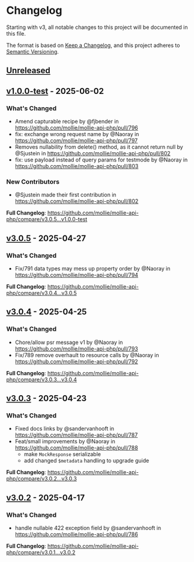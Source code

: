 # Changelog

Starting with v3, all notable changes to this project will be documented in this file.

The format is based on [Keep a Changelog](https://keepachangelog.com/en/1.1.0/),
and this project adheres to [Semantic Versioning](https://semver.org/spec/v2.0.0.html).

## [Unreleased](https://github.com/mollie/mollie-api-php/compare/v1.0.0-test...HEAD)

## [v1.0.0-test](https://github.com/mollie/mollie-api-php/compare/v3.0.5...v1.0.0-test) - 2025-06-02

### What's Changed

* Amend capturable recipe by @fjbender in https://github.com/mollie/mollie-api-php/pull/796
* fix: exchange wrong request name by @Naoray in https://github.com/mollie/mollie-api-php/pull/797
* Removes nullability from delete() method, as it cannot return null by @Sjustein in https://github.com/mollie/mollie-api-php/pull/802
* fix: use payload instead of query params for testmode by @Naoray in https://github.com/mollie/mollie-api-php/pull/803

### New Contributors

* @Sjustein made their first contribution in https://github.com/mollie/mollie-api-php/pull/802

**Full Changelog**: https://github.com/mollie/mollie-api-php/compare/v3.0.5...v1.0.0-test

## [v3.0.5](https://github.com/mollie/mollie-api-php/compare/v3.0.4...v3.0.5) - 2025-04-27

### What's Changed

* Fix/791 data types may mess up property order by @Naoray in https://github.com/mollie/mollie-api-php/pull/794

**Full Changelog**: https://github.com/mollie/mollie-api-php/compare/v3.0.4...v3.0.5

## [v3.0.4](https://github.com/mollie/mollie-api-php/compare/v3.0.3...v3.0.4) - 2025-04-25

### What's Changed

* Chore/allow psr message v1 by @Naoray in https://github.com/mollie/mollie-api-php/pull/793
* Fix/789 remove overhault to resource calls by @Naoray in https://github.com/mollie/mollie-api-php/pull/792

**Full Changelog**: https://github.com/mollie/mollie-api-php/compare/v3.0.3...v3.0.4

## [v3.0.3](https://github.com/mollie/mollie-api-php/compare/v3.0.2...v3.0.3) - 2025-04-23

### What's Changed

* Fixed docs links by @sandervanhooft in https://github.com/mollie/mollie-api-php/pull/787
* Feat/small improvements by @Naoray in https://github.com/mollie/mollie-api-php/pull/788
  * make `MockResponse` serializable
  * add changed `$metadata` handling to upgrade guide
  

**Full Changelog**: https://github.com/mollie/mollie-api-php/compare/v3.0.2...v3.0.3

## [v3.0.2](https://github.com/mollie/mollie-api-php/compare/v3.0.0...v3.0.2) - 2025-04-17

### What's Changed

* handle nullable 422 exception field by @sandervanhooft in https://github.com/mollie/mollie-api-php/pull/786

**Full Changelog**: https://github.com/mollie/mollie-api-php/compare/v3.0.1...v3.0.2
